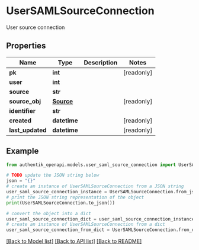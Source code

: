 # UserSAMLSourceConnection

User source connection

## Properties

Name | Type | Description | Notes
------------ | ------------- | ------------- | -------------
**pk** | **int** |  | [readonly] 
**user** | **int** |  | 
**source** | **str** |  | 
**source_obj** | [**Source**](Source.md) |  | [readonly] 
**identifier** | **str** |  | 
**created** | **datetime** |  | [readonly] 
**last_updated** | **datetime** |  | [readonly] 

## Example

```python
from authentik_openapi.models.user_saml_source_connection import UserSAMLSourceConnection

# TODO update the JSON string below
json = "{}"
# create an instance of UserSAMLSourceConnection from a JSON string
user_saml_source_connection_instance = UserSAMLSourceConnection.from_json(json)
# print the JSON string representation of the object
print(UserSAMLSourceConnection.to_json())

# convert the object into a dict
user_saml_source_connection_dict = user_saml_source_connection_instance.to_dict()
# create an instance of UserSAMLSourceConnection from a dict
user_saml_source_connection_from_dict = UserSAMLSourceConnection.from_dict(user_saml_source_connection_dict)
```
[[Back to Model list]](../README.md#documentation-for-models) [[Back to API list]](../README.md#documentation-for-api-endpoints) [[Back to README]](../README.md)


